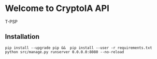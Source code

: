 # Welcome to CryptoIA API

T-PSP

## Installation

```
pip install --upgrade pip &&  pip install --user -r requirements.txt
python src/manage.py runserver 0.0.0.0:8080 --no-reload
```

